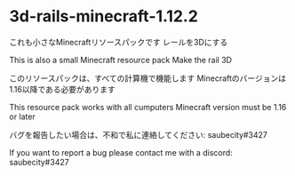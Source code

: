 # 3d-rails-minecraft-1.12.2

これも小さなMinecraftリソースパックです
レールを3Dにする

This is also a small Minecraft resource pack
Make the rail 3D

このリソースパックは、すべての計算機で機能します
Minecraftのバージョンは1.16以降である必要があります

This resource pack works with all cumputers
Minecraft version must be 1.16 or later

バグを報告したい場合は、不和で私に連絡してください: saubecity#3427

If you want to report a bug please contact me with a discord: saubecity#3427
